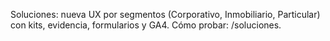 ﻿Soluciones: nueva UX por segmentos (Corporativo, Inmobiliario, Particular) con kits, evidencia, formularios y GA4. Cómo probar: /soluciones.
